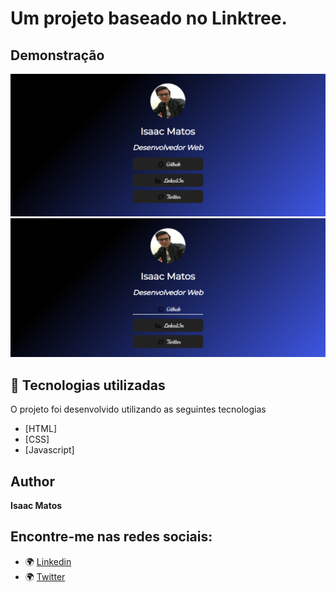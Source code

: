 # Um projeto baseado no Linktree.
## Demonstração
<img src="./img/01.png" alt="Exemplo 1">
<img src="./img/02.png" alt="Exemplo 2">

## 🚀 Tecnologias utilizadas

O projeto foi desenvolvido utilizando as seguintes tecnologias

- [HTML]
- [CSS]
- [Javascript]


## Author

**Isaac Matos**

## Encontre-me nas redes sociais:
- 🌍 [Linkedin](https://www.linkedin.com/in/isaac-matos-568b6911a/)
- 🌍 [Twitter](https://twitter.com/ic_matos)
